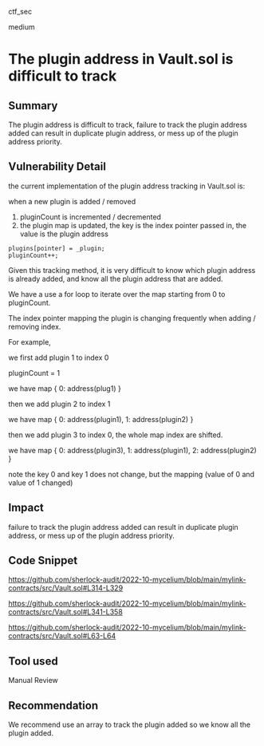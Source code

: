 ctf_sec

medium

# The plugin address in Vault.sol is difficult to track

## Summary

The plugin address is difficult to track, failure to track the plugin address added can result in duplicate plugin address, or mess up of the plugin address priority.

## Vulnerability Detail

the current implementation of the plugin address tracking in Vault.sol is:

when a new plugin is added / removed

1. pluginCount is incremented / decremented
2. the plugin map is updated, the key is the index pointer passed in, the value is the plugin address

```solidity
plugins[pointer] = _plugin;
pluginCount++;
```

Given this tracking method, it is very difficult to know which plugin address is already added, and know all the plugin address that are added.

We have a use a for loop to iterate over the map starting from 0 to pluginCount.

The index pointer mapping the plugin is changing frequently when adding / removing index.

For example, 

we first add plugin 1 to index 0

pluginCount = 1

we have map {
 0: address(plug1)
}

then we add plugin 2 to index 1

we have map {
  0: address(plugin1),
  1: address(plugin2)
}

then we add plugin 3 to index 0, the whole map index are shifted.

we have map {
  0: address(plugin3),
  1: address(plugin1),
  2: address(plugin2)
}

note the key 0 and key 1 does not change, but the mapping (value of 0 and value of 1 changed)

## Impact

failure to track the plugin address added can result in duplicate plugin address, or mess up of the plugin address priority.

## Code Snippet

https://github.com/sherlock-audit/2022-10-mycelium/blob/main/mylink-contracts/src/Vault.sol#L314-L329

https://github.com/sherlock-audit/2022-10-mycelium/blob/main/mylink-contracts/src/Vault.sol#L341-L358

https://github.com/sherlock-audit/2022-10-mycelium/blob/main/mylink-contracts/src/Vault.sol#L63-L64

## Tool used

Manual Review

## Recommendation

We recommend use an array to track the plugin added so we know all the plugin added.